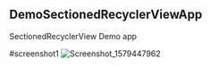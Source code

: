 ## DemoSectionedRecyclerViewApp
SectionedRecyclerView Demo app

#screenshot1
![Screenshot_1579447962](https://user-images.githubusercontent.com/49833043/72775478-b920ef80-3c38-11ea-977c-73f381a87bc2.png)
